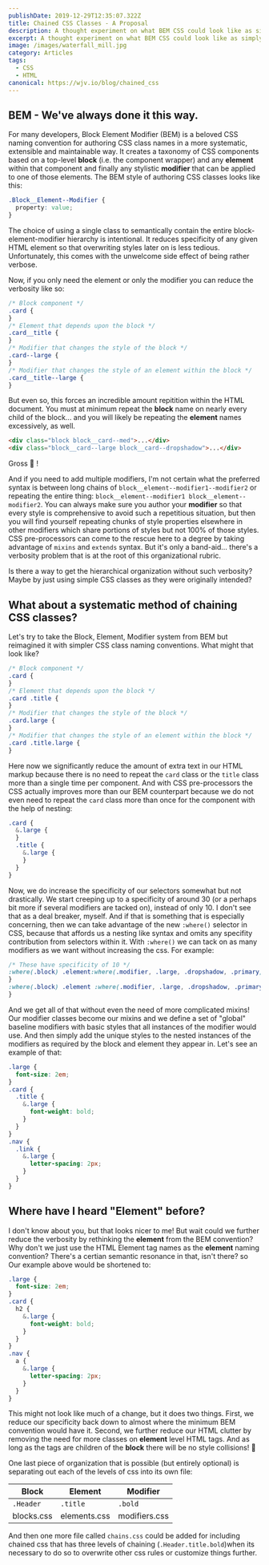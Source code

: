 ```yaml
---
publishDate: 2019-12-29T12:35:07.322Z
title: Chained CSS Classes - A Proposal
description: A thought experiment on what BEM CSS could look like as simply chained classes...
excerpt: A thought experiment on what BEM CSS could look like as simply chained classes...
image: /images/waterfall_mill.jpg
category: Articles
tags:
  - CSS
  - HTML
canonical: https://wjv.io/blog/chained_css
---
```


## BEM - We've always done it this way.

For many developers, Block Element Modifier (BEM) is a beloved CSS naming convention for authoring CSS class names in a more systematic, extensible and maintainable way. It creates a taxonomy of CSS components based on a top-level **block** (i.e. the component wrapper) and any **element** within that component and finally any stylistic **modifier** that can be applied to one of those elements. The BEM style of authoring CSS classes looks like this:

```css
.Block__Element--Modifier {
  property: value;
}
```

The choice of using a single class to semantically contain the entire block-element-modifier hierarchy is intentional. It reduces specificity of any given HTML element so that overwriting styles later on is less tedious. Unfortunately, this comes with the unwelcome side effect of being rather verbose.

Now, if you only need the element or only the modifier you can reduce the verbosity like so:

```css
/* Block component */
.card {
}
/* Element that depends upon the block */
.card__title {
}
/* Modifier that changes the style of the block */
.card--large {
}
/* Modifier that changes the style of an element within the block */
.card__title--large {
}
```

But even so, this forces an incredible amount repitition within the HTML document. You must at minimum repeat the **block** name on nearly every child of the block... and you will likely be repeating the **element** names excessively, as well.

```html
<div class="block block__card--med">...</div>
<div class="block__card--large block__card--dropshadow">...</div>
```

Gross 🤢 !

And if you need to add multiple modifiers, I'm not certain what the preferred syntax is between long chains of `block__element--modifier1--modifier2` or repeating the entire thing: `block__element--modifier1 block__element--modifier2`. You can always make sure you author your **modifier** so that every style is comprehensive to avoid such a repetitious situation, but then you will find yourself repeating chunks of style properties elsewhere in other modifiers which share portions of styles but not 100% of those styles. CSS pre-processors can come to the rescue here to a degree by taking advantage of `mixins` and `extends` syntax. But it's only a band-aid... there's a verbosity problem that is at the root of this organizational rubric.

Is there a way to get the hierarchical organization without such verbosity? Maybe by just using simple CSS classes as they were originally intended?

## What about a systematic method of chaining CSS classes?

Let's try to take the Block, Element, Modifier system from BEM but reimagined it with simpler CSS class naming conventions. What might that look like?

```css
/* Block component */
.card {
}
/* Element that depends upon the block */
.card .title {
}
/* Modifier that changes the style of the block */
.card.large {
}
/* Modifier that changes the style of an element within the block */
.card .title.large {
}
```

Here now we significantly reduce the amount of extra text in our HTML markup because there is no need to repeat the `card` class or the `title` class more than a single time per component. And with CSS pre-processors the CSS actually improves more than our BEM counterpart because we do not even need to repeat the `card` class more than once for the component with the help of nesting:

```css
.card {
  &.large {
  }
  .title {
    &.large {
    }
  }
}
```

Now, we do increase the specificity of our selectors somewhat but not drastically. We start creeping up to a specificity of around 30 (or a perhaps bit more if several modifiers are tacked on), instead of only 10. I don't see that as a deal breaker, myself. And if that is something that is especially concerning, then we can take advantage of the new `:where()` selector in CSS, because that affords us a nesting like syntax and omits any specifity contribution from selectors within it. With `:where()` we can tack on as many modifiers as we want without increasing the css. For example:

```css
/* These have specificity of 10 */
:where(.block) .element:where(.modifier, .large, .dropshadow, .primary) {
}
:where(.block) .element :where(.modifier, .large, .dropshadow, .primary) {
}
```

And we get all of that without even the need of more complicated mixins! Our modifier classes become our mixins and we define a set of "global" baseline modifiers with basic styles that all instances of the modifier would use. And then simply add the unique styles to the nested instances of the modifiers as required by the block and element they appear in. Let's see an example of that:

```css
.large {
  font-size: 2em;
}
.card {
  .title {
    &.large {
      font-weight: bold;
    }
  }
}
.nav {
  .link {
    &.large {
      letter-spacing: 2px;
    }
  }
}
```

## Where have I heard "Element" before?

I don't know about you, but that looks nicer to me! But wait could we further reduce the verbosity by rethinking the **element** from the BEM convention? Why don't we just use the HTML Element tag names as the **element** naming convention? There's a certian semantic resonance in that, isn't there? so Our example above would be shortened to:

```css
.large {
  font-size: 2em;
}
.card {
  h2 {
    &.large {
      font-weight: bold;
    }
  }
}
.nav {
  a {
    &.large {
      letter-spacing: 2px;
    }
  }
}
```

This might not look like much of a change, but it does two things. First, we reduce our specificity back down to almost where the minimum BEM convention would have it. Second, we further reduce our HTML clutter by removing the need for more classes on **element** level HTML tags. And as long as the tags are children of the **block** there will be no style collisions! 🙌

One last piece of organization that is possible (but entirely optional) is separating out each of the levels of css into its own file:

<table>
    <thead>
        <tr>
            <th>Block</th>
            <th>Element</th>
            <th>Modifier</th>
        </tr>
    </thead>
    <tbody>
        <tr>
            <td><code>.Header</code></td>
            <td><code>.title</code></td>
            <td><code>.bold</code></td>
        </tr>
        <tr>
            <td>blocks.css</td>
            <td>elements.css</td>
            <td>modifiers.css</td>
        </tr>
    </tbody>
</table>

And then one more file called `chains.css` could be added for including chained css that has three levels of chaining (`.Header.title.bold`)when its necessary to do so to overwrite other css rules or customize things further.
